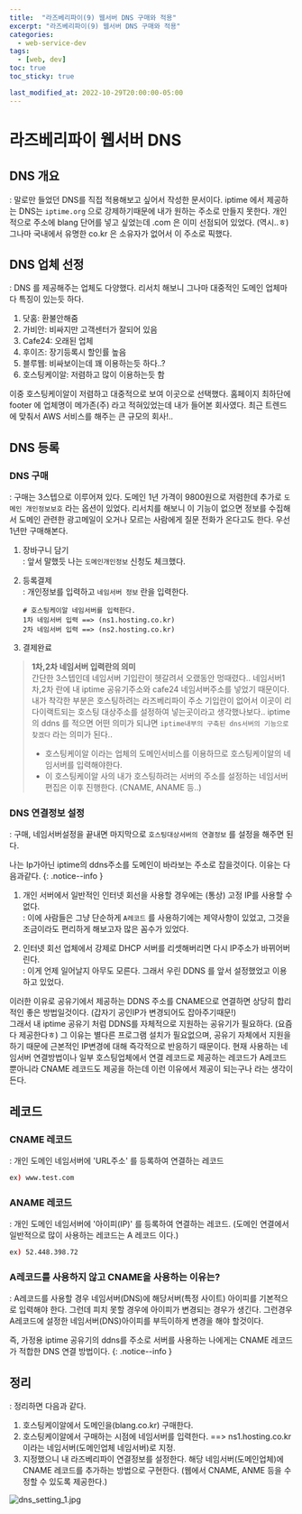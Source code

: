 ```yaml
---
title:  "라즈베리파이(9) 웹서버 DNS 구매와 적용"
excerpt: "라즈베리파이(9) 웹서버 DNS 구매와 적용"
categories:
  - web-service-dev
tags:
  - [web, dev]
toc: true
toc_sticky: true

last_modified_at: 2022-10-29T20:00:00-05:00
---
```


# 라즈베리파이 웹서버 DNS
## DNS 개요
  : 말로만 들었던 DNS를 직접 적용해보고 싶어서 작성한 문서이다. iptime 에서 제공하는 DNS는 `iptime.org` 으로 강제하기때문에 내가 원하는 주소로 만들지 못한다. 개인적으로 주소에 blang 단어를 넣고 싶었는데 .com 은 이미 선점되어 있었다. (역시..ㅎ) 그나마 국내에서 유명한 co.kr 은 소유자가 없어서 이 주소로 픽했다.

## DNS 업체 선정
  : DNS 를 제공해주는 업체도 다양했다. 리서치 해보니 그나마 대중적인 도메인 업체마다 특징이 있는듯 하다.

  1. 닷홈: 환불안해줌
  2. 가비안: 비싸지만 고객센터가 잘되어 있음
  3. Cafe24: 오래된 업체
  4. 후이즈: 장기등록시 할인률 높음
  5. 블루웹: 비싸보이는데 꽤 이용하는듯 하다..?
  6. 호스팅케이알: 저렴하고 많이 이용하는듯 함

이중 호스팅케이알이 저렴하고 대중적으로 보여 이곳으로 선택했다.
홈페이지 최하단에 footer 에 업체명이 메가존(주) 라고 적혀있었는데 내가 들어본 회사였다.
최근 트렌드에 맞춰서 AWS 서비스를 해주는 큰 규모의 회사!..

## DNS 등록
### DNS 구매
  : 구매는 3스텝으로 이루어져 있다. 도메인 1년 가격이 9800원으로 저렴한데 추가로 `도메인 개인정보보호` 라는 옵션이 있었다. 리서치를 해보니 이 기능이 없으면 정보를 수집해서 도메인 관련한 광고메일이 오거나 모르는 사람에게 질문 전화가 온다고도 한다. 우선 1년만 구매해본다.

  1. 장바구니 담기  
    : 앞서 말했듯 나는 `도메인개인정보` 신청도 체크했다.

  2. 등록결제  
    : 개인정보를 입력하고 `네임서버 정보` 란을 입력한다.

      ```
      # 호스팅케이알 네임서버를 입력한다.
      1차 네임서버 입력 ==> (ns1.hosting.co.kr)  
      2차 네임서버 입력 ==> (ns2.hosting.co.kr)

      ````

  3. 결제완료

  
  > **1차,2차 네임서버 입력란의 의미**  
  > 간단한 3스텝인데 네임서버 기입란이 헷갈려서 오랬동안 멍때렸다..  네임서버1차,2차 란에 내 iptime 공유기주소와 cafe24 네임서버주소를 넣었기 때문이다. 내가 착각한 부분은 호스팅하려는 라즈베리파이 주소 기입란이 없어서 이곳이 리다이랙트되는 호스팅 대상주소를 설정하여 넣는곳이라고 생각했나보다.. iptime의 ddns 를 적으면 어떤 의미가 되냐면 `iptime내부의 구축된 dns서버의 기능으로 찾겠다` 라는 의미가 된다..  
  > * 호스팅케이알 이라는 업체의 도메인서비스를 이용하므로 호스팅케이알의 네임서버를 입력해야한다.  
  > * 이 호스팅케이알 사의 내가 호스팅하려는 서버의 주소를 설정하는 네임서버 편집은 이후 진행한다. (CNAME, ANAME 등..)  

### DNS 연결정보 설정
  : 구매, 네임서버설정을 끝내면 마지막으로 `호스팅대상서버의 연결정보` 를 설정을 해주면 된다.

  나는 Ip가아닌 iptime의 ddns주소를 도메인이 바라보는 주소로 잡을것이다. 이유는 다음과같다.
  {: .notice--info }

  1. 개인 서버에서 일반적인 인터넷 회선을 사용할 경우에는 (통상) 고정 IP를 사용할 수 없다.  
    : 이에 사람들은 그냥 단순하게 `A레코드` 를 사용하기에는 제약사항이 있었고, 그것을 조금이라도 편리하게 해보고자 많은 꼼수가 있었다.

  2. 인터넷 회선 업체에서 강제로 DHCP 서버를 리셋해버리면 다시 IP주소가 바뀌어버린다.  
    : 이게 언제 일어날지 아무도 모른다. 그래서 우린 DDNS 를 앞서 설정했었고 이용하고 있었다.

이러한 이유로 공유기에서 제공하는 DDNS 주소를 CNAME으로 연결하면 상당히 합리적인 좋은 방법일것이다. (갑자기 공인IP가 변경되어도 잡아주기때문!)  
그래서 내 iptime 공유기 처럼 DDNS를 자체적으로 지원하는 공유기가 필요하다. (요즘 다 제공한다ㅎ) 그 이유는 별다른 프로그램 설치가 필요없으며, 공유기 자체에서 지원을 하기 때문에 근본적인 IP변경에 대해 즉각적으로 반응하기 때문이다.
현재 사용하는 네임서버 연결방법이나 일부 호스팅업체에서 연결 레코드로 제공하는 레코드가 A레코드 뿐아니라 CNAME 레코드도 제공을 하는데 이런 이유에서 제공이 되는구나 라는 생각이 든다.


## 레코드
### CNAME 레코드
  : 개인 도메인 네임서버에 'URL주소' 를 등록하여 연결하는 레코드

```bash
ex) www.test.com

```

### ANAME 레코드
  : 개인 도메인 네임서버에 '아이피(IP)' 를 등록하여 연결하는 레코드. (도메인 연결에서 일반적으로 많이 사용하는 레코드는 A 레코드 이다.)

```bash
ex) 52.448.398.72

```

### A레코드를 사용하지 않고 CNAME을 사용하는 이유는?
  : A레코드를 사용할 경우 네임서버(DNS)에 해당서버(특정 사이트) 아이피를 기본적으로 입력해야 한다. 그런데 피치 못할 경우에 아이피가 변경되는 경우가 생긴다. 그런경우 A레코드에 설정한 네임서버(DNS)아이피를 부득이하게 변경을 해야 할것이다. 

즉, 가정용 iptime 공유기의 ddns를 주소로 서버를 사용하는 나에게는 CNAME 레코드가 적합한 DNS 연결 방법이다.
{: .notice--info }


## 정리
  : 정리하면 다음과 같다.

  1. 호스팅케이알에서 도메인을(blang.co.kr) 구매한다.
  2. 호스팅케이알에서 구매하는 시점에 네임서버를 입력한다. ==> ns1.hosting.co.kr 이라는 네임서버(도메인업체 네임서버)로 지정.
  3. 지정했으니 내 라즈베리파이 연결정보를 설정한다. 해당 네임서버(도메인업체)에 CNAME 레코드를 추가하는 방법으로 구현한다. (웹에서 CNAME, ANME 등을 수정할 수 있도록 제공한다.)


![dns_setting_1.jpg](dns_setting_1.jpg)
